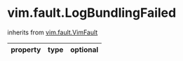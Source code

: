 vim.fault.LogBundlingFailed
===========================
inherits from [vim.fault.VimFault](docs/vim.fault.VimFault.md)

| property | type | optional |
|:---------|:-----|:---------|

